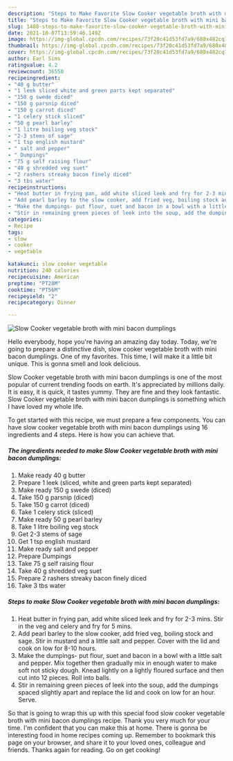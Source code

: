 ```yaml
---
description: "Steps to Make Favorite Slow Cooker vegetable broth with mini bacon dumplings"
title: "Steps to Make Favorite Slow Cooker vegetable broth with mini bacon dumplings"
slug: 1488-steps-to-make-favorite-slow-cooker-vegetable-broth-with-mini-bacon-dumplings
date: 2021-10-07T13:59:46.149Z
image: https://img-global.cpcdn.com/recipes/73f20c41d53fd7a9/680x482cq70/slow-cooker-vegetable-broth-with-mini-bacon-dumplings-recipe-main-photo.jpg
thumbnail: https://img-global.cpcdn.com/recipes/73f20c41d53fd7a9/680x482cq70/slow-cooker-vegetable-broth-with-mini-bacon-dumplings-recipe-main-photo.jpg
cover: https://img-global.cpcdn.com/recipes/73f20c41d53fd7a9/680x482cq70/slow-cooker-vegetable-broth-with-mini-bacon-dumplings-recipe-main-photo.jpg
author: Earl Sims
ratingvalue: 4.2
reviewcount: 36550
recipeingredient:
- "40 g butter"
- "1 leek sliced white and green parts kept separated"
- "150 g swede diced"
- "150 g parsnip diced"
- "150 g carrot diced"
- "1 celery stick sliced"
- "50 g pearl barley"
- "1 litre boiling veg stock"
- "2-3 stems of sage"
- "1 tsp english mustard"
- " salt and pepper"
- " Dumpings"
- "75 g self raising flour"
- "40 g shredded veg suet"
- "2 rashers streaky bacon finely diced"
- "3 tbs water"
recipeinstructions:
- "Heat butter in frying pan, add white sliced leek and fry for 2-3 mins. Stir in the veg and celery and fry for 5 mins."
- "Add pearl barley to the slow cooker, add fried veg, boiling stock and sage. Stir in mustard and a little salt and pepper. Cover with the lid and cook on low for 8-10 hours."
- "Make the dumpings- put flour, suet and bacon in a bowl with a little salt and pepper. Mix together then gradually mix in enough water to make soft not sticky dough. Knead lightly on a lightly floured surface and then cut into 12 pieces. Roll into balls."
- "Stir in remaining green pieces of leek into the soup, add the dumpings spaced slightly apart and replace the lid and cook on low for an hour. Serve."
categories:
- Recipe
tags:
- slow
- cooker
- vegetable

katakunci: slow cooker vegetable 
nutrition: 240 calories
recipecuisine: American
preptime: "PT28M"
cooktime: "PT56M"
recipeyield: "2"
recipecategory: Dinner

---
```



![Slow Cooker vegetable broth with mini bacon dumplings](https://img-global.cpcdn.com/recipes/73f20c41d53fd7a9/680x482cq70/slow-cooker-vegetable-broth-with-mini-bacon-dumplings-recipe-main-photo.jpg)

Hello everybody, hope you're having an amazing day today. Today, we're going to prepare a distinctive dish, slow cooker vegetable broth with mini bacon dumplings. One of my favorites. This time, I will make it a little bit unique. This is gonna smell and look delicious.



Slow Cooker vegetable broth with mini bacon dumplings is one of the most popular of current trending foods on earth. It's appreciated by millions daily. It is easy, it is quick, it tastes yummy. They are fine and they look fantastic. Slow Cooker vegetable broth with mini bacon dumplings is something which I have loved my whole life.


To get started with this recipe, we must prepare a few components. You can have slow cooker vegetable broth with mini bacon dumplings using 16 ingredients and 4 steps. Here is how you can achieve that.

<!--inarticleads1-->

##### The ingredients needed to make Slow Cooker vegetable broth with mini bacon dumplings:

1. Make ready 40 g butter
1. Prepare 1 leek (sliced, white and green parts kept separated)
1. Make ready 150 g swede (diced)
1. Take 150 g parsnip (diced)
1. Take 150 g carrot (diced)
1. Take 1 celery stick (sliced)
1. Make ready 50 g pearl barley
1. Take 1 litre boiling veg stock
1. Get 2-3 stems of sage
1. Get 1 tsp english mustard
1. Make ready  salt and pepper
1. Prepare  Dumpings
1. Take 75 g self raising flour
1. Take 40 g shredded veg suet
1. Prepare 2 rashers streaky bacon finely diced
1. Take 3 tbs water




<!--inarticleads2-->

##### Steps to make Slow Cooker vegetable broth with mini bacon dumplings:

1. Heat butter in frying pan, add white sliced leek and fry for 2-3 mins. Stir in the veg and celery and fry for 5 mins.
1. Add pearl barley to the slow cooker, add fried veg, boiling stock and sage. Stir in mustard and a little salt and pepper. Cover with the lid and cook on low for 8-10 hours.
1. Make the dumpings- put flour, suet and bacon in a bowl with a little salt and pepper. Mix together then gradually mix in enough water to make soft not sticky dough. Knead lightly on a lightly floured surface and then cut into 12 pieces. Roll into balls.
1. Stir in remaining green pieces of leek into the soup, add the dumpings spaced slightly apart and replace the lid and cook on low for an hour. Serve.




So that is going to wrap this up with this special food slow cooker vegetable broth with mini bacon dumplings recipe. Thank you very much for your time. I'm confident that you can make this at home. There is gonna be interesting food in home recipes coming up. Remember to bookmark this page on your browser, and share it to your loved ones, colleague and friends. Thanks again for reading. Go on get cooking!
